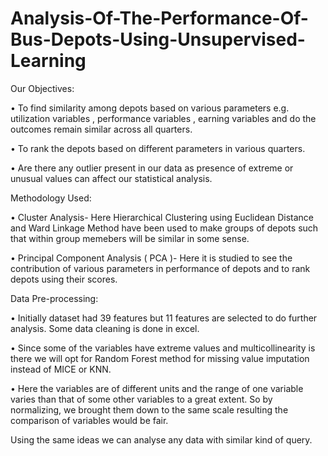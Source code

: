 # Analysis-Of-The-Performance-Of-Bus-Depots-Using-Unsupervised-Learning
Our Objectives:

• To find similarity among depots based on various parameters e.g. 
utilization variables , performance variables , earning variables and do the 
outcomes remain similar across all quarters.

• To rank the depots based on different parameters in various quarters.

• Are there any outlier present in our data as presence of extreme or 
unusual values can affect our statistical analysis.

Methodology Used:

• Cluster Analysis- Here Hierarchical Clustering using Euclidean Distance and 
Ward Linkage Method have been used to make groups of depots such that within group memebers will be similar in some sense.

• Principal Component Analysis ( PCA )- Here it 
is studied to see the contribution of various parameters in 
performance of depots and to rank depots using their scores.

Data Pre-processing:

• Initially dataset had 39 features but 11 features are selected to do further analysis. Some data cleaning is done in excel.

• Since some of the variables have extreme values and multicollinearity is there we will opt for Random Forest method for missing value imputation instead of MICE or KNN.

• Here the variables are of different units and the 
range of one variable varies than that of some other variables to a great 
extent. So by normalizing, we brought them down to the same scale resulting 
the comparison of variables would be fair.

Using the same ideas we can analyse any data with similar kind of query.
